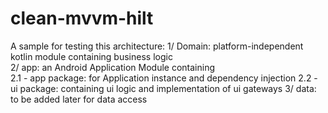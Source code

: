 # clean-mvvm-hilt
A sample for testing this architecture:
1/ Domain: platform-independent kotlin module containing business logic  
2/ app: an Android Application Module containing  
2.1 - app package: for Application instance and dependency injection
2.2 - ui package: containing ui logic and implementation of ui gateways
3/ data: to be added later for data access
